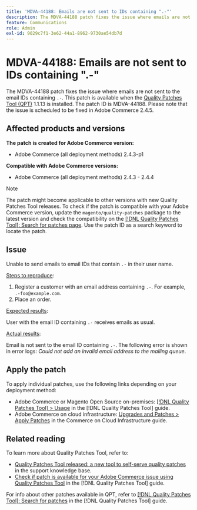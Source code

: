 ```yaml
---
title: 'MDVA-44188: Emails are not sent to IDs containing ".-"'
description: The MDVA-44188 patch fixes the issue where emails are not sent to the email IDs containing `.-`. This patch is available when the [Quality Patches Tool (QPT)](https://experienceleague.adobe.com/en/docs/commerce-operations/tools/quality-patches-tool/quality-patches-tool-to-self-serve-quality-patches) 1.1.13 is installed. The patch ID is MDVA-44188. Please note that the issue is scheduled to be fixed in Adobe Commerce 2.4.5.
feature: Communications
role: Admin
exl-id: 9029c7f1-3e62-44a1-8962-9730ae54db7d
---
```

# MDVA-44188: Emails are not sent to IDs containing ".-"

The MDVA-44188 patch fixes the issue where emails are not sent to the email IDs containing `.-`. This patch is available when the [Quality Patches Tool (QPT)](https://experienceleague.adobe.com/en/docs/commerce-operations/tools/quality-patches-tool/quality-patches-tool-to-self-serve-quality-patches) 1.1.13 is installed. The patch ID is MDVA-44188. Please note that the issue is scheduled to be fixed in Adobe Commerce 2.4.5.

## Affected products and versions

**The patch is created for Adobe Commerce version:**

* Adobe Commerce (all deployment methods) 2.4.3-p1

**Compatible with Adobe Commerce versions:**

* Adobe Commerce (all deployment methods) 2.4.3 - 2.4.4

>[!NOTE]
>
>The patch might become applicable to other versions with new Quality Patches Tool releases. To check if the patch is compatible with your Adobe Commerce version, update the `magento/quality-patches` package to the latest version and check the compatibility on the [[!DNL Quality Patches Tool]: Search for patches page](https://experienceleague.adobe.com/en/docs/commerce-operations/tools/quality-patches-tool/quality-patches-tool-to-self-serve-quality-patches). Use the patch ID as a search keyword to locate the patch.

## Issue

Unable to send emails to email IDs that contain `.-` in their user name.

<u>Steps to reproduce</u>:

1. Register a customer with an email address containing `.-`. For example, `.-foo@example.com`.
1. Place an order.

<u>Expected results</u>:

User with the email ID containing `.-` receives emails as usual.

<u>Actual results</u>:

Email is not sent to the email ID containing `.-`. The following error is shown in error logs: *Could not add an invalid email address to the mailing queue*.

## Apply the patch

To apply individual patches, use the following links depending on your deployment method:

* Adobe Commerce or Magento Open Source on-premises: [[!DNL Quality Patches Tool] > Usage](/help/tools/quality-patches-tool/usage.md) in the [!DNL Quality Patches Tool] guide.
* Adobe Commerce on cloud infrastructure: [Upgrades and Patches > Apply Patches](https://experienceleague.adobe.com/docs/commerce-cloud-service/user-guide/develop/upgrade/apply-patches.html) in the Commerce on Cloud Infrastructure guide.

## Related reading

To learn more about Quality Patches Tool, refer to:

* [Quality Patches Tool released: a new tool to self-serve quality patches](https://experienceleague.adobe.com/en/docs/commerce-operations/tools/quality-patches-tool/quality-patches-tool-to-self-serve-quality-patches) in the support knowledge base.
* [Check if patch is available for your Adobe Commerce issue using Quality Patches Tool](/help/tools/quality-patches-tool/patches-available-in-qpt/check-patch-for-magento-issue-with-magento-quality-patches.md) in the [!DNL Quality Patches Tool] guide.

For info about other patches available in QPT, refer to [[!DNL Quality Patches Tool]: Search for patches](https://experienceleague.adobe.com/tools/commerce-quality-patches/index.html) in the [!DNL Quality Patches Tool] guide.
